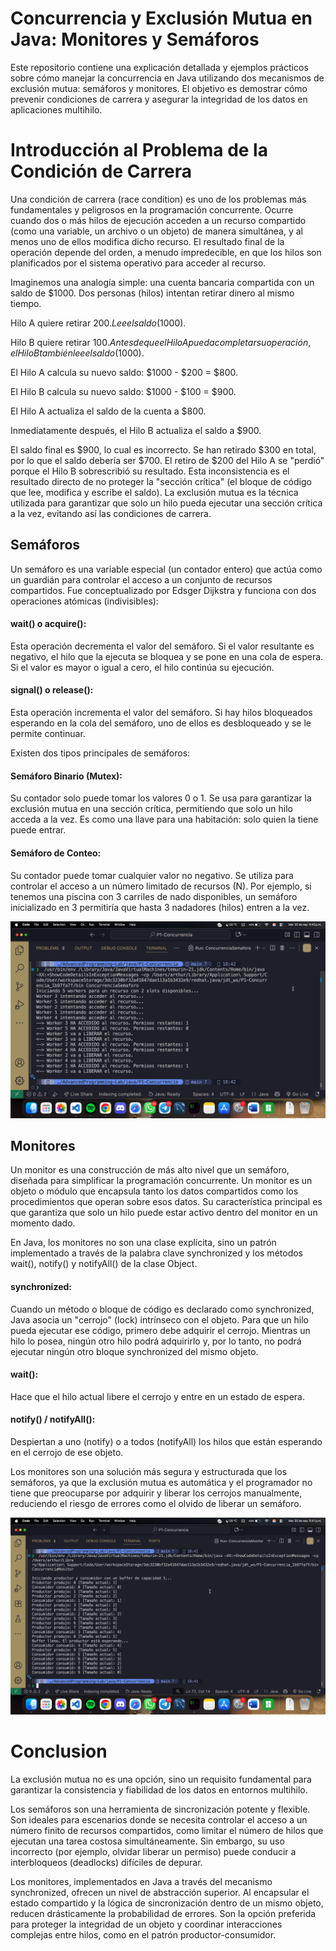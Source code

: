 # Concurrencia y Exclusión Mutua en Java: Monitores y Semáforos
Este repositorio contiene una explicación detallada y ejemplos prácticos sobre cómo manejar la concurrencia en Java utilizando dos mecanismos de exclusión mutua: semáforos y monitores. El objetivo es demostrar cómo prevenir condiciones de carrera y asegurar la integridad de los datos en aplicaciones multihilo.

# Introducción al Problema de la Condición de Carrera
Una condición de carrera (race condition) es uno de los problemas más fundamentales y peligrosos en la programación concurrente. Ocurre cuando dos o más hilos de ejecución acceden a un recurso compartido (como una variable, un archivo o un objeto) de manera simultánea, y al menos uno de ellos modifica dicho recurso. El resultado final de la operación depende del orden, a menudo impredecible, en que los hilos son planificados por el sistema operativo para acceder al recurso.

Imaginemos una analogía simple: una cuenta bancaria compartida con un saldo de $1000. Dos personas (hilos) intentan retirar dinero al mismo tiempo.

Hilo A quiere retirar $200. Lee el saldo ($1000).

Hilo B quiere retirar $100. Antes de que el Hilo A pueda completar su operación, el Hilo B también lee el saldo ($1000).

El Hilo A calcula su nuevo saldo: $1000 - $200 = $800.

El Hilo B calcula su nuevo saldo: $1000 - $100 = $900.

El Hilo A actualiza el saldo de la cuenta a $800.

Inmediatamente después, el Hilo B actualiza el saldo a $900.

El saldo final es $900, lo cual es incorrecto. Se han retirado $300 en total, por lo que el saldo debería ser $700. El retiro de $200 del Hilo A se "perdió" porque el Hilo B sobrescribió su resultado. Esta inconsistencia es el resultado directo de no proteger la "sección crítica" (el bloque de código que lee, modifica y escribe el saldo). La exclusión mutua es la técnica utilizada para garantizar que solo un hilo pueda ejecutar una sección crítica a la vez, evitando así las condiciones de carrera.

## Semáforos
Un semáforo es una variable especial (un contador entero) que actúa como un guardián para controlar el acceso a un conjunto de recursos compartidos. Fue conceptualizado por Edsger Dijkstra y funciona con dos operaciones atómicas (indivisibles):

#### wait() o acquire():
Esta operación decrementa el valor del semáforo. Si el valor resultante es negativo, el hilo que la ejecuta se bloquea y se pone en una cola de espera. Si el valor es mayor o igual a cero, el hilo continúa su ejecución.

#### signal() o release():
Esta operación incrementa el valor del semáforo. Si hay hilos bloqueados esperando en la cola del semáforo, uno de ellos es desbloqueado y se le permite continuar.

Existen dos tipos principales de semáforos:

#### Semáforo Binario (Mutex): 
Su contador solo puede tomar los valores 0 o 1. Se usa para garantizar la exclusión mutua en una sección crítica, permitiendo que solo un hilo acceda a la vez. Es como una llave para una habitación: solo quien la tiene puede entrar.

#### Semáforo de Conteo: 
Su contador puede tomar cualquier valor no negativo. Se utiliza para controlar el acceso a un número limitado de recursos (N). Por ejemplo, si tenemos una piscina con 3 carriles de nado disponibles, un semáforo inicializado en 3 permitiría que hasta 3 nadadores (hilos) entren a la vez.

![Resultados en Semaforo](ConcurrenciaSemaforo.png)

## Monitores
Un monitor es una construcción de más alto nivel que un semáforo, diseñada para simplificar la programación concurrente. Un monitor es un objeto o módulo que encapsula tanto los datos compartidos como los procedimientos que operan sobre esos datos. Su característica principal es que garantiza que solo un hilo puede estar activo dentro del monitor en un momento dado.

En Java, los monitores no son una clase explícita, sino un patrón implementado a través de la palabra clave synchronized y los métodos wait(), notify() y notifyAll() de la clase Object.

#### synchronized:
Cuando un método o bloque de código es declarado como synchronized, Java asocia un "cerrojo" (lock) intrínseco con el objeto. Para que un hilo pueda ejecutar ese código, primero debe adquirir el cerrojo. Mientras un hilo lo posea, ningún otro hilo podrá adquirirlo y, por lo tanto, no podrá ejecutar ningún otro bloque synchronized del mismo objeto.

#### wait():
Hace que el hilo actual libere el cerrojo y entre en un estado de espera.

#### notify() / notifyAll():
Despiertan a uno (notify) o a todos (notifyAll) los hilos que están esperando en el cerrojo de ese objeto.

Los monitores son una solución más segura y estructurada que los semáforos, ya que la exclusión mutua es automática y el programador no tiene que preocuparse por adquirir y liberar los cerrojos manualmente, reduciendo el riesgo de errores como el olvido de liberar un semáforo.

![Resultados Monitor](ConcurrenciaMonitor.png)

# Conclusion
La exclusión mutua no es una opción, sino un requisito fundamental para garantizar la consistencia y fiabilidad de los datos en entornos multihilo.

Los semáforos son una herramienta de sincronización potente y flexible. Son ideales para escenarios donde se necesita controlar el acceso a un número finito de recursos compartidos, como limitar el número de hilos que ejecutan una tarea costosa simultáneamente. Sin embargo, su uso incorrecto (por ejemplo, olvidar liberar un permiso) puede conducir a interbloqueos (deadlocks) difíciles de depurar.

Los monitores, implementados en Java a través del mecanismo synchronized, ofrecen un nivel de abstracción superior. Al encapsular el estado compartido y la lógica de sincronización dentro de un mismo objeto, reducen drásticamente la probabilidad de errores. Son la opción preferida para proteger la integridad de un objeto y coordinar interacciones complejas entre hilos, como en el patrón productor-consumidor.